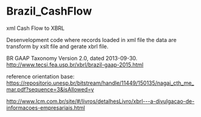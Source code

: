 # Brazil_CashFlow
xml Cash Flow to XBRL

Desenvelopment code where records loaded in xml file the data are transform by xslt file and gerate xbrl file.

BR GAAP Taxonomy Version 2.0, dated 2013-09-30.
http://www.tecsi.fea.usp.br/xbrl/brazil-gaap-2015.html

reference orientation base:
https://repositorio.unesp.br/bitstream/handle/11449/150135/nagai_cth_me_mar.pdf?sequence=3&isAllowed=y

http://www.lcm.com.br/site/#/livros/detalhesLivro/xbrl---a-divulgacao-de-informacoes-empresariais.html
